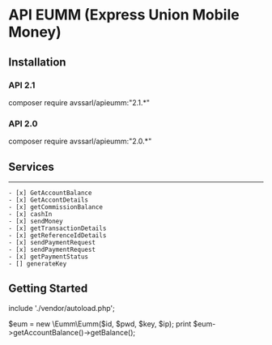 # API EUMM (Express Union Mobile Money)
## Installation
###  API 2.1 
composer require avssarl/apieumm:"2.1.*"
### API 2.0
composer require avssarl/apieumm:"2.0.*"

## Services

---
    - [x] GetAccountBalance
    - [x] GetAccontDetails
    - [x] getCommissionBalance
    - [x] cashIn
    - [x] sendMoney
    - [x] getTransactionDetails
    - [x] getReferenceIdDetails
    - [x] sendPaymentRequest
    - [x] sendPaymentRequest
    - [x] getPaymentStatus
    - [] generateKey
    
## Getting Started

include './vendor/autoload.php';

$eum = new \Eumm\Eumm($id, $pwd, $key, $ip);
print $eum->getAccountBalance()->getBalance();

